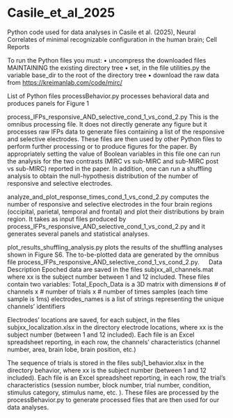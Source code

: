 # Casile_et_al_2025
Python code used for data analyses in Casile et al. (2025), Neural Correlates of minimal recognizable configuration in the human brain; Cell Reports

To run the Python files you must:
•	uncompress the downloaded files MAINTAINING the existing directory tree
•	set, in the file utilities.py the variable base_dir to the root of the directory tree
• download the raw data from https://kreimanlab.com/code/mirc/

List of Python files
processBehavior.py
processes behavioral data and produces panels for Figure 1


process_IFPs_responsive_AND_selective_cond_1_vs_cond_2.py
This is the omnibus processing file. It does not directly generate any figure but it processes raw IFPs data to generate files containing a list of the responsive and selective electrodes. These files are then used by other Python files to perform further processing or to produce figures for the paper.
By appropriately setting the value of Boolean variables in this file one can run the analysis for the two contrasts (MIRC vs sub-MIRC and sub-MIRC post vs sub-MIRC) reported in the paper. In addition, one can run a shuffling analysis to obtain the null-hypothesis distribution of the number of responsive and selective electrodes.


analyze_and_plot_response_times_cond_1_vs_cond_2.py
	computes the number of responsive and selective electrodes in the four brain regions (occipital, parietal, temporal and frontal) and plot their distributions by brain region. It takes as input files produced by process_IFPs_responsive_AND_selective_cond_1_vs_cond_2.py and it generates several panels and statistical analyses.


plot_results_shuffling_analysis.py
	plots the results of the shuffling analyses shown in Figure S6. The to-be-plotted data are generated by the omnibus file process_IFPs_responsive_AND_selective_cond_1_vs_cond_2.py.
 
Data Description
Epoched data are saved in the files subjxx_all_channels.mat where xx is the subject number between 1 and 12 included.
These files contain two variables:
Total_Epoch_Data is a 3D matrix with dimensions # of channels x # number of trials x # number of times samples (each time sample is 1ms)
electrodes_names is a list of strings representing the unique channels’ identifiers


Electrodes’ locations are saved, for each subject, in the files subjxx_localization.xlsx in the directory electrode locations, where xx is the subject number (between 1 and 12 included).
Each file is an Excel spreadsheet reporting, in each row, the channels’ characteristics (channel number, area, brain lobe, brain position, etc.)


The sequence of trials is stored in the files subj1_behavior.xlsx in the directory behavior, where xx is the subject number (between 1 and 12 included).
Each file is an Excel spreadsheet reporting, in each row, the trial’s characteristics (session number, block number, trial number, condition, stimulus category, stimulus name, etc. ).
These files are processed by the processBehavior.py to generate processed files that are then used for our data analyses.


